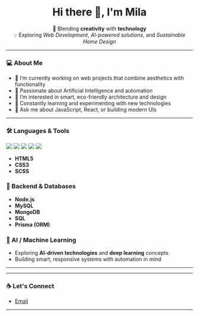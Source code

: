 <h1 align="center">Hi there 👋, I'm Mila</h1>

<p align="center">
  🚀 Blending <strong>creativity</strong> with <strong>technology</strong>  
  <br/>
  💡 Exploring <em>Web Development</em>, <em>AI-powered solutions</em>, and <em>Sustainable Home Design</em>  
</p>

---

### 💻 About Me

- 🔭 I’m currently working on web projects that combine aesthetics with functionality  
- 🤖 Passionate about Artificial Intelligence and automation  
- 🏡 I’m interested in smart, eco-friendly architecture and design  
- 🌱 Constantly learning and experimenting with new technologies  
- 💬 Ask me about JavaScript, React, or building modern UIs  

---

### 🛠️ Languages & Tools

<p>
  <img src="https://img.shields.io/badge/JavaScript-F7DF1E?style=for-the-badge&logo=javascript&logoColor=black"/>
  <img src="https://img.shields.io/badge/React-20232A?style=for-the-badge&logo=react&logoColor=61DAFB"/>
  <img src="https://img.shields.io/badge/Tailwind_CSS-38B2AC?style=for-the-badge&logo=tailwind-css&logoColor=white"/>
  <img src="https://img.shields.io/badge/Python-3776AB?style=for-the-badge&logo=python&logoColor=white"/>
  <img src="https://img.shields.io/badge/GitHub-181717?style=for-the-badge&logo=github&logoColor=white"/>
</p>

- **HTML5**
- **CSS3**
- **SCSS**

### 🔧 Backend & Databases

- **Node.js**
- **MySQL**
- **MongoDB**
- **SQL**
- **Prisma (ORM)**

### 🤖 AI / Machine Learning

- Exploring **AI-driven technologies** and **deep learning** concepts  
- Building smart, responsive systems with automation in mind  

---
---

### ☕ Let's Connect

- [Email](mailto:mila.qaramyan@gmail.com)

---

<!-- You can customize this README even more with animations, visitor counters, and GitHub trophies -->


<!--
**Milen258/Milen258** is a ✨ _special_ ✨ repository because its `README.md` (this file) appears on your GitHub profile.

Here are some ideas to get you started:

- 🔭 I’m currently working on ...
- 🌱 I’m currently learning ...
- 👯 I’m looking to collaborate on ...
- 🤔 I’m looking for help with ...
- 💬 Ask me about ...
- 📫 How to reach me: ...
- 😄 Pronouns: ...
- ⚡ Fun fact: ...
-->
